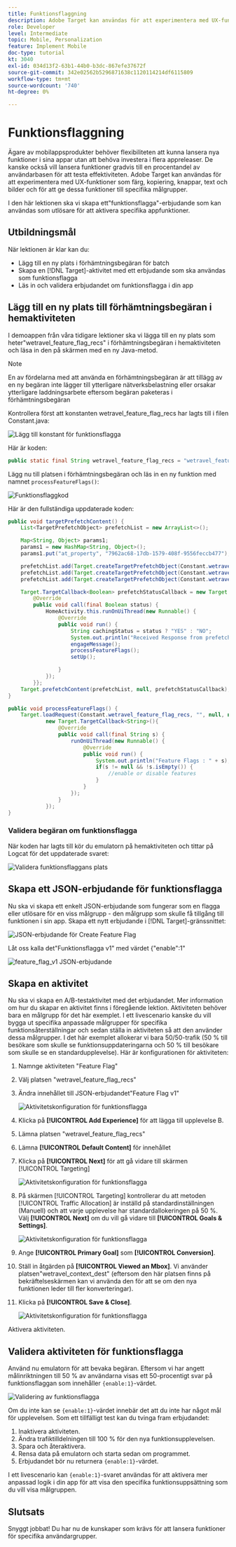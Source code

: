 ```yaml
---
title: Funktionsflaggning
description: Adobe Target kan användas för att experimentera med UX-funktioner som färg, kopiering, knappar, text och bilder och för att ge dessa funktioner till specifika målgrupper.
role: Developer
level: Intermediate
topic: Mobile, Personalization
feature: Implement Mobile
doc-type: tutorial
kt: 3040
exl-id: 034d13f2-63b1-44b0-b3dc-867efe37672f
source-git-commit: 342e02562b5296871638c1120114214df6115809
workflow-type: tm+mt
source-wordcount: '740'
ht-degree: 0%

---
```


# Funktionsflaggning

Ägare av mobilappsprodukter behöver flexibiliteten att kunna lansera nya funktioner i sina appar utan att behöva investera i flera appreleaser. De kanske också vill lansera funktioner gradvis till en procentandel av användarbasen för att testa effektiviteten. Adobe Target kan användas för att experimentera med UX-funktioner som färg, kopiering, knappar, text och bilder och för att ge dessa funktioner till specifika målgrupper.

I den här lektionen ska vi skapa ett&quot;funktionsflagga&quot;-erbjudande som kan användas som utlösare för att aktivera specifika appfunktioner.

## Utbildningsmål

När lektionen är klar kan du:

* Lägg till en ny plats i förhämtningsbegäran för batch
* Skapa en [!DNL Target]-aktivitet med ett erbjudande som ska användas som funktionsflagga
* Läs in och validera erbjudandet om funktionsflagga i din app

## Lägg till en ny plats till förhämtningsbegäran i hemaktiviteten

I demoappen från våra tidigare lektioner ska vi lägga till en ny plats som heter&quot;wetravel_feature_flag_recs&quot; i förhämtningsbegäran i hemaktiviteten och läsa in den på skärmen med en ny Java-metod.

>[!NOTE]
>
>En av fördelarna med att använda en förhämtningsbegäran är att tillägg av en ny begäran inte lägger till ytterligare nätverksbelastning eller orsakar ytterligare laddningsarbete eftersom begäran paketeras i förhämtningsbegäran

Kontrollera först att konstanten wetravel_feature_flag_recs har lagts till i filen Constant.java:

![Lägg till konstant för funktionsflagga](assets/feature_flag_constant.jpg)

Här är koden:

```java
public static final String wetravel_feature_flag_recs = "wetravel_feature_flag_recs";
```

Lägg nu till platsen i förhämtningsbegäran och läs in en ny funktion med namnet `processFeatureFlags()`:

![Funktionsflaggkod](assets/feature_flag_code.jpg)

Här är den fullständiga uppdaterade koden:

```java
public void targetPrefetchContent() {
    List<TargetPrefetchObject> prefetchList = new ArrayList<>();

    Map<String, Object> params1;
    params1 = new HashMap<String, Object>();
    params1.put("at_property", "7962ac68-17db-1579-408f-9556feccb477");

    prefetchList.add(Target.createTargetPrefetchObject(Constant.wetravel_engage_home, params1));
    prefetchList.add(Target.createTargetPrefetchObject(Constant.wetravel_engage_search, params1));
    prefetchList.add(Target.createTargetPrefetchObject(Constant.wetravel_feature_flag_recs, params1));

    Target.TargetCallback<Boolean> prefetchStatusCallback = new Target.TargetCallback<Boolean>() {
        @Override
        public void call(final Boolean status) {
            HomeActivity.this.runOnUiThread(new Runnable() {
                @Override
                public void run() {
                    String cachingStatus = status ? "YES" : "NO";
                    System.out.println("Received Response from prefetch : " + cachingStatus);
                    engageMessage();
                    processFeatureFlags();
                    setUp();

                }
            });
        }};
    Target.prefetchContent(prefetchList, null, prefetchStatusCallback);
}

public void processFeatureFlags() {
    Target.loadRequest(Constant.wetravel_feature_flag_recs, "", null, null, null,
            new Target.TargetCallback<String>(){
                @Override
                public void call(final String s) {
                    runOnUiThread(new Runnable() {
                        @Override
                        public void run() {
                            System.out.println("Feature Flags : " + s);
                            if(s != null && !s.isEmpty()) {
                                //enable or disable features
                            }
                        }
                    });
                }
            });
}
```

### Validera begäran om funktionsflagga

När koden har lagts till kör du emulatorn på hemaktiviteten och tittar på Logcat för det uppdaterade svaret:

![Validera funktionsflaggans plats](assets/feature_flag_code_logcat.jpg)

## Skapa ett JSON-erbjudande för funktionsflagga

Nu ska vi skapa ett enkelt JSON-erbjudande som fungerar som en flagga eller utlösare för en viss målgrupp - den målgrupp som skulle få tillgång till funktionen i sin app. Skapa ett nytt erbjudande i [!DNL Target]-gränssnittet:

![JSON-erbjudande för Create Feature Flag](assets/feature_flag_json_offer.jpg)

Låt oss kalla det&quot;Funktionsflagga v1&quot; med värdet {&quot;enable&quot;:1&quot;

![feature_flag_v1 JSON-erbjudande](assets/feature_flag_json_name.jpg)

## Skapa en aktivitet

Nu ska vi skapa en A/B-testaktivitet med det erbjudandet. Mer information om hur du skapar en aktivitet finns i föregående lektion. Aktiviteten behöver bara en målgrupp för det här exemplet. I ett livescenario kanske du vill bygga ut specifika anpassade målgrupper för specifika funktionsåterställningar och sedan ställa in aktiviteten så att den använder dessa målgrupper. I det här exemplet allokerar vi bara 50/50-trafik (50 % till besökare som skulle se funktionsuppdateringarna och 50 % till besökare som skulle se en standardupplevelse). Här är konfigurationen för aktiviteten:

1. Namnge aktiviteten &quot;Feature Flag&quot;
1. Välj platsen &quot;wetravel_feature_flag_recs&quot;
1. Ändra innehållet till JSON-erbjudandet&quot;Feature Flag v1&quot;

   ![Aktivitetskonfiguration för funktionsflagga](assets/feature_flag_activity.jpg)

1. Klicka på **[!UICONTROL Add Experience]** för att lägga till upplevelse B.
1. Lämna platsen &quot;wetravel_feature_flag_recs&quot;
1. Lämna **[!UICONTROL Default Content]** för innehållet
1. Klicka på **[!UICONTROL Next]** för att gå vidare till skärmen [!UICONTROL Targeting]

   ![Aktivitetskonfiguration för funktionsflagga](assets/feature_flag_activity_2.jpg)

1. På skärmen [!UICONTROL Targeting] kontrollerar du att metoden [!UICONTROL Traffic Allocation] är inställd på standardinställningen (Manuell) och att varje upplevelse har standardallokeringen på 50 %. Välj **[!UICONTROL Next]** om du vill gå vidare till **[!UICONTROL Goals & Settings]**.

   ![Aktivitetskonfiguration för funktionsflagga](assets/feature_flag_activity_3.jpg)

1. Ange **[!UICONTROL Primary Goal]** som **[!UICONTROL Conversion]**.
1. Ställ in åtgärden på **[!UICONTROL Viewed an Mbox]**. Vi använder platsen&quot;wetravel_context_dest&quot; (eftersom den här platsen finns på bekräftelseskärmen kan vi använda den för att se om den nya funktionen leder till fler konverteringar).
1. Klicka på **[!UICONTROL Save & Close]**.

   ![Aktivitetskonfiguration för funktionsflagga](assets/feature_flag_activity_4.jpg)

Aktivera aktiviteten.

## Validera aktiviteten för funktionsflagga

Använd nu emulatorn för att bevaka begäran. Eftersom vi har angett målinriktningen till 50 % av användarna visas ett 50-procentigt svar på funktionsflaggan som innehåller `{enable:1}`-värdet.

![Validering av funktionsflagga](assets/feature_flag_validation.jpg)

Om du inte kan se `{enable:1}`-värdet innebär det att du inte har något mål för upplevelsen. Som ett tillfälligt test kan du tvinga fram erbjudandet:

1. Inaktivera aktiviteten.
1. Ändra trafiktilldelningen till 100 % för den nya funktionsupplevelsen.
1. Spara och återaktivera.
1. Rensa data på emulatorn och starta sedan om programmet.
1. Erbjudandet bör nu returnera `{enable:1}`-värdet.

I ett livescenario kan `{enable:1}`-svaret användas för att aktivera mer anpassad logik i din app för att visa den specifika funktionsuppsättning som du vill visa målgruppen.

## Slutsats

Snyggt jobbat! Du har nu de kunskaper som krävs för att lansera funktioner för specifika användargrupper.
